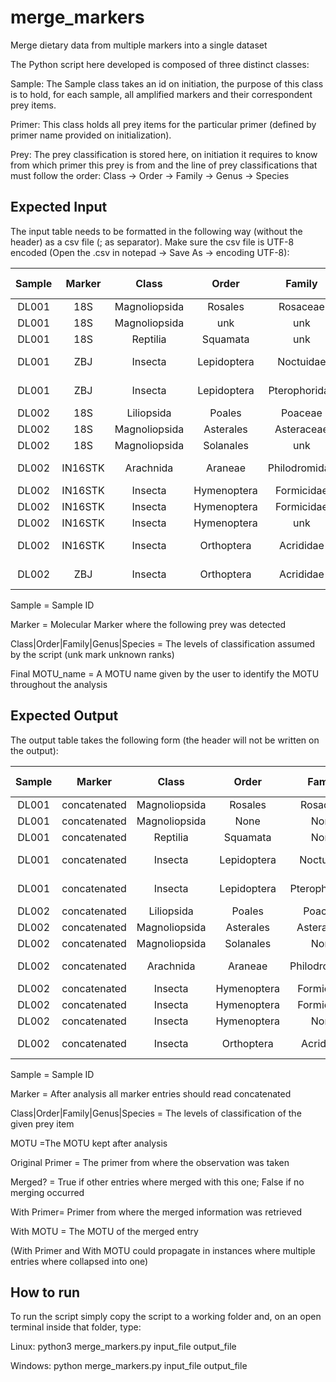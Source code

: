 # merge_markers
Merge dietary data from multiple markers into a single dataset

<p>
The Python script here developed is composed of three distinct classes:
  
Sample: The Sample class takes an id on initiation, the purpose of this class is to hold, for each sample, all amplified markers and their correspondent prey items.

Primer: This class holds all prey items for the particular primer (defined by primer name provided on initialization).

Prey: The prey classification is stored here, on initiation it requires to know from which primer this prey is from and the line of prey classifications that must follow the order:  Class -> Order -> Family -> Genus -> Species</p>

## Expected Input

The input table needs to be formatted in the following way (without the header) as a csv file (; as separator). Make sure the csv file is UTF-8 encoded (Open the .csv in notepad -> Save As -> encoding UTF-8):

|Sample |	Marker |	Class |	Order |	Family |	Genus |	Species |	Final MOTU_name |
|:-----:|:------:|:------:|:-----:|:------:|:------:|:-------:|:---------------:|
|DL001	|18S	   |Magnoliopsida |	Rosales	  |Rosaceae |	Prunus	| unk	|Prunus sp._01|
|DL001	|18S	    |Magnoliopsida|	unk	|unk	|unk	|unk	|Magnoliopsida_05|
|DL001	|18S      |	Reptilia|	Squamata|	unk|	unk	|unk	|Squamata_02
|DL001	|ZBJ      |	Insecta|	Lepidoptera|	Noctuidae	|Autographa	|gamma|	Autographa gamma
|DL001	|ZBJ|	Insecta|	Lepidoptera|	Pterophoridae|	Emmelina|	monodactyla|	Emmelina monodactyla
|DL002	|18S|	Liliopsida|	Poales|	Poaceae|	unk|	unk|	Poaceae_03|
|DL002	|18S|	Magnoliopsida|	Asterales|	Asteraceae|	Erigeron|	unk|	Erigeron sp._01
|DL002	|18S|	Magnoliopsida|	Solanales|	unk|	unk|	unk|	Solanales_01
|DL002	|IN16STK|	Arachnida|	Araneae|	Philodromidae|	Philodromus	|Díspar|	Philodromus dispar
|DL002	|IN16STK|	Insecta|	Hymenoptera|	Formicidae|	Proformica|	unk	|Proformica sp._02
|DL002	|IN16STK|	Insecta|	Hymenoptera|	Formicidae|	unk	|unk|	Myrmicinae_04
|DL002	|IN16STK|	Insecta|	Hymenoptera|	unk	|unk|	unk|	Vespoidea_02
|DL002|IN16STK|Insecta|Orthoptera|Acrididae|Sphingonotus|unk|Sphingonotus sp._1|
|DL002|ZBJ|Insecta|Orthoptera|Acrididae|Sphingonotus|caerulans|Sphingonotus caerulans|


Sample = Sample ID

Marker = Molecular Marker where the following prey was detected

Class|Order|Family|Genus|Species = The levels of classification assumed by the script (unk mark unknown ranks)

Final MOTU_name = A MOTU name given by the user to identify the MOTU throughout the analysis

## Expected Output

The output table takes the following form (the header will not be written on the output):

|Sample|	Marker	|Class	|Order	|Family	|Genus	|Species	|MOTU	|Original Primer|	Merged?|	With Primer|	With MOTU|
|:---:|:---:|:---:|:---:|:---:|:---:|:---:|:---:|:---:|:---:|:---:|:---:|
DL001|concatenated|Magnoliopsida|Rosales|Rosaceae|Prunus|unk|Prunus sp._01|18S|FALSE|
DL001|concatenated|Magnoliopsida|None|None|None|unk|Magnoliopsida_05|18S|FALSE|
DL001|concatenated|Reptilia|Squamata|None|None|unk|Squamata_02|18S|FALSE|
DL001|concatenated|Insecta|Lepidoptera|Noctuidae|Autographa|Gamma|Autographa gamma|ZBJ|FALSE|
DL001|concatenated|Insecta|Lepidoptera|Pterophoridae|Emmelina|monodactyla|Emmelina monodactyla|ZBJ|FALSE|
DL002|concatenated|Liliopsida|Poales|Poaceae|None|unk|Poaceae_03|18S|FALSE|
DL002|concatenated|Magnoliopsida|Asterales|Asteraceae|Erigeron|unk|Erigeron sp._01|18S|FALSE|
DL002|concatenated|Magnoliopsida|Solanales|None|None|unk|Solanales_01|18S|FALSE|
DL002|concatenated|Arachnida|Araneae|Philodromidae|Philodromus|Díspar|Philodromus dispar|IN16STK|FALSE|
DL002|concatenated|Insecta|Hymenoptera|Formicidae|Proformica|unk|Proformica sp._02|IN16STK|FALSE|
DL002|concatenated|Insecta|Hymenoptera|Formicidae|None|unk|Myrmicinae_04|IN16STK|FALSE|
DL002|concatenated|Insecta|Hymenoptera|None|None|Unk|Vespoidea_02|IN16STK|FALSE|
DL002|concatenated|Insecta|Orthoptera|Acrididae|Sphingonotus|caerulans|Sphingonotus caerulans|ZBJ|TRUE|IN16STK|Sphingonotus sp._1|

Sample = Sample ID

Marker = After analysis all marker entries should read concatenated

Class|Order|Family|Genus|Species = The levels of classification of the given prey item

MOTU =The MOTU kept after analysis

Original Primer = The primer from where the observation was taken

Merged? = True if other entries where merged with this one; False if no merging occurred

With Primer= Primer from where the merged information was retrieved

With MOTU = The MOTU of the merged entry

(With Primer and With MOTU could propagate in instances where multiple entries where collapsed into one)
<p></p>

## How to run
To run the script simply copy the script to a working folder and, on an open terminal inside that folder, type:

Linux: python3 merge_markers.py input_file output_file

Windows: python merge_markers.py input_file output_file





